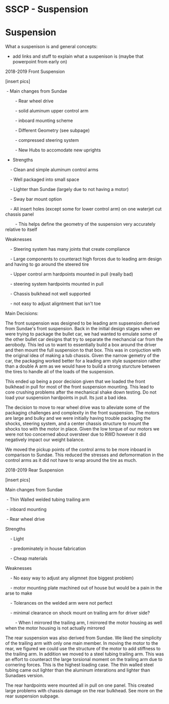 # SSCP - Suspension

# Suspension

What a suspenison is and general concepts:

- add links and stuff to explain what a suspenison is (maybe that powerpoint from early on)

2018-2019 Front Suspension

[insert pics]

 - Main changes from Sundae 

        - Rear wheel drive

        - solid aluminum upper control arm

        - inboard mounting scheme 

        - Different Geometry (see subpage)

        - compressed steering system

        - New Hubs to accomodate new uprights

- Strengths 

    - Clean and simple aluminum control arms

    - Well packaged into small space

    - Lighter than Sundae (largely due to not having a motor) 

    - Sway bar mount option

    - All insert holes (except some for lower control arm) on one waterjet cut chassis panel

        - This helps define the geometry of the suspension very accurately relative to itself 

Weaknesses

    - Steering system has many joints that create compliance

    - Large components to counteract high forces due to leading arm design and having to go around the steered tire

    - Upper control arm hardpoints mounted in pull (really bad)

    - steering system hardpoints mounted in pull 

    - Chassis bulkhead not well supported

    - not easy to adjust aligntment that isn't toe

Main Decisions:

The front suspension was designed to be leading arm supsension derived from Sundae's front suspension. Back in the initial design stages when we were trying to package the bullet car, we had wanted to emulate some of the other bullet car designs that try to separate the mechancial car from the aerobody. This led us to want to essentially build a box around the driver and then mount the full suspension to that box. This was in conjuction with the original idea of making a tub chassis. Given the narrow gemetry of the car, the packaging worked better for a leading arm style suspension rather than a double A arm as we would have to build a strong sturcture between the tires to handle all of the loads of the suspension.

This ended up being a poor decision given that we loaded the front bulkhead in pull for most of the front suspension mounting. This lead to core crushing problems after the mechanical shake down testing. Do not load your suspension hardpoints in pull. Its just a bad idea. 

The decision to move to rear wheel drive was to alleviate some of the packaging challenges and complexity in the front suspension. The motors are large and bulky and we were initially having trouble packaging the shocks, steering system, and a center chassis structure to mount the shocks too with the motor in place. Given the low torque of our motors we were not too concerned about oversteer due to RWD however it did negatively impact our weight balance. 

We moved the pickup points of the control arms to be more inboard in comparison to Sundae. This reduced the stresses and defomormation in the control arms as it did not have to wrap around the tire as much.

2018-2019 Rear Suspension

[insert pics]

Main changes from Sundae 

 - Thin Walled welded tubing trailing arm

 - inboard mounting

 - Rear wheel drive

Strengths 

    - Light

    - predominately in house fabrication

    - Cheap materials

Weaknesses 

    - No easy way to adjust any aligmnet (toe biggest problem)

    - motor mounting plate machined out of house but would be a pain in the arse to make

    - Tolerances on the welded arm were not perfect

    - minimal clearance on shock mount on trailing arm for driver side? 

        - When I mirrored the trailing arm, I mirrored the motor housing as well when the motor housing is not actually mirrored

The rear suspension was also derived from Sundae. We liked the simplicity of the trailing arm with only one main member. In moving the motor to the rear, we figured we could use the structure of the motor to add stiffness to the trailing arm. In addition we moved to a steel tubing trailing arm. This was an effort to counteract the large torsional moment on the trailing arm due to cornering forces. This is the highest loading case. The thin walled steel tubing came out lighter than the aluminum interations and lighter than Sunadaes version. 

The rear hardpoints were mounted all in pull on one panel. This created large problems with chassis damage on the rear bulkhead. See more on the rear suspension subpage. 

